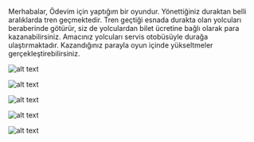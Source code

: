 Merhabalar,
Ödevim için yaptığım bir oyundur.
Yönettiğiniz duraktan belli aralıklarda tren geçmektedir.
Tren geçtiği esnada durakta olan yolcuları beraberinde götürür, siz de yolculardan bilet ücretine bağlı olarak para kazanabilirsiniz.
Amacınız yolcuları servis otobüsüyle durağa ulaştırmaktadır.
Kazandığınız parayla oyun içinde yükseltmeler gerçekleştirebilirsiniz.

![alt text](https://imgur.com/BdpEohe.png)

![alt text](https://imgur.com/Lx1cTVp.png)

![alt text](https://imgur.com/kqkJovN.png)

![alt text](https://imgur.com/01xkIkt.png)

![alt text](https://imgur.com/nafNc9J.png)
